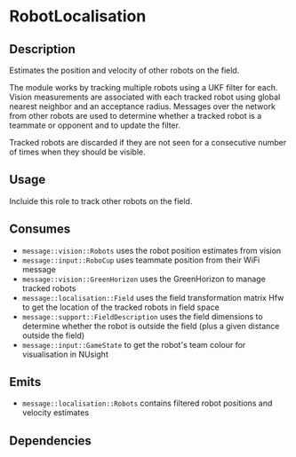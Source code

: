 # RobotLocalisation

## Description

Estimates the position and velocity of other robots on the field.

The module works by tracking multiple robots using a UKF filter for each. Vision measurements are associated with each tracked robot using global nearest neighbor and an acceptance radius. Messages over the network from other robots are used to determine whether a tracked robot is a teammate or opponent and to update the filter.

Tracked robots are discarded if they are not seen for a consecutive number of times when they should be visible.

## Usage

Incluide this role to track other robots on the field.

## Consumes

- `message::vision::Robots` uses the robot position estimates from vision
- `message::input::RoboCup` uses teammate position from their WiFi message
- `message::vision::GreenHorizon` uses the GreenHorizon to manage tracked robots
- `message::localisation::Field` uses the field transformation matrix Hfw to get the location of the tracked robots in field space
- `message::support::FieldDescription` uses the field dimensions to determine whether the robot is outside the field (plus a given distance outside the field)
- `message::input::GameState` to get the robot's team colour for visualisation in NUsight

## Emits

- `message::localisation::Robots` contains filtered robot positions and velocity estimates

## Dependencies

